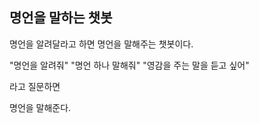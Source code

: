  ## 명언을 말하는 챗봇

 명언을 알려달라고 하면 명언을 말해주는 챗봇이다.

 "명언을 알려줘"
 "명언 하나 말해줘"
 "영감을 주는 말을 듣고 싶어"

 라고 질문하면

 명언을 말해준다.
